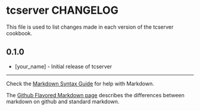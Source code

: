 tcserver CHANGELOG
==================

This file is used to list changes made in each version of the tcserver cookbook.

0.1.0
-----
- [your_name] - Initial release of tcserver

- - -
Check the [Markdown Syntax Guide](http://daringfireball.net/projects/markdown/syntax) for help with Markdown.

The [Github Flavored Markdown page](http://github.github.com/github-flavored-markdown/) describes the differences between markdown on github and standard markdown.
